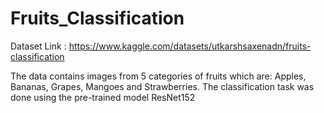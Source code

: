 # Fruits_Classification

Dataset Link : https://www.kaggle.com/datasets/utkarshsaxenadn/fruits-classification

The data contains images from 5 categories of fruits which are: Apples, Bananas, Grapes, Mangoes and Strawberries.
The classification task was done using the pre-trained model ResNet152

